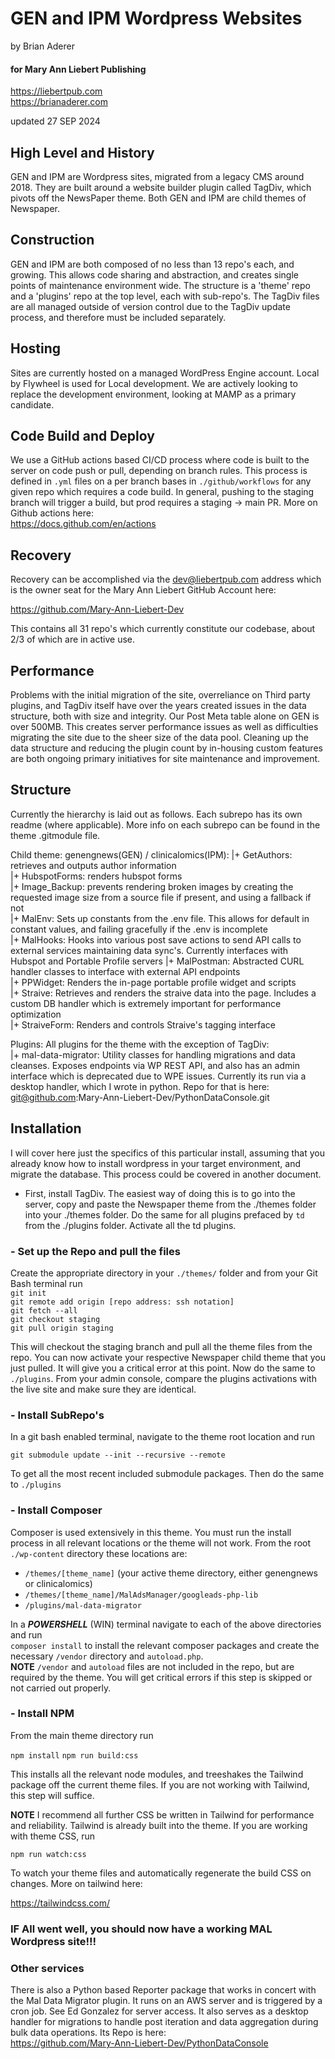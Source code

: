 # GEN and IPM Wordpress Websites

by Brian Aderer  
#### for Mary Ann Liebert Publishing  
https://liebertpub.com  
https://brianaderer.com

updated 27 SEP 2024

## High Level and History

GEN and IPM are Wordpress sites, migrated from a legacy CMS around 2018. They are built around a website builder plugin called TagDiv, which pivots off the NewsPaper theme. Both GEN and IPM are child themes of Newspaper.

## Construction

GEN and IPM are both composed of no less than 13 repo's each, and growing. This allows code sharing and abstraction, and creates single points of maintenance environment wide. The structure is a 'theme' repo and a 'plugins' repo at the top level, each with sub-repo's. The TagDiv files are all managed outside of version control due to the TagDiv update process, and therefore must be included separately.

## Hosting

Sites are currently hosted on a managed WordPress Engine account. Local by Flywheel is used for Local development. We are actively looking to replace the development environment, looking at MAMP as a primary candidate.

## Code Build and Deploy

We use a GitHub actions based CI/CD process where code is built to the server on code push or pull, depending on branch rules. This process is defined in `.yml` files on a per branch bases in `./github/workflows` for any given repo which requires a code build. In general, pushing to the staging branch will trigger a build, but prod requires a staging -> main PR. More on Github actions here:  
https://docs.github.com/en/actions

## Recovery  

Recovery can be accomplished via the dev@liebertpub.com address which is the owner seat for the Mary Ann Liebert GitHub Account here:  

https://github.com/Mary-Ann-Liebert-Dev

This contains all 31 repo's which currently constitute our codebase, about 2/3 of which are in active use.

## Performance

Problems with the initial migration of the site, overreliance on Third party plugins, and TagDiv itself have over the years created issues in the data structure, both with size and integrity. Our Post Meta table alone on GEN is over 500MB.  This creates server performance issues as well as difficulties migrating the site due to the sheer size of the data pool. Cleaning up the data structure and reducing the plugin count by in-housing custom features are both ongoing primary initiatives for site maintenance and improvement.

## Structure

Currently the hierarchy is laid out as follows. Each subrepo has its own readme (where applicable). More info on each subrepo can be found in the theme .gitmodule file.

Child theme: genengnews(GEN) / clinicalomics(IPM):
|+ GetAuthors: retrieves and outputs author information  
|+ HubspotForms: renders hubspot forms  
|+ Image_Backup: prevents rendering broken images by creating the requested image size from a source file if present, and using a fallback if not  
|+ MalEnv: Sets up constants from the .env file. This allows for default in constant values, and failing gracefully if the .env is incomplete  
|+ MalHooks: Hooks into various post save actions to send API calls to external services maintaining data sync's. Currently interfaces with Hubspot and Portable Profile servers
|+ MalPostman: Abstracted CURL handler classes to interface with external API endpoints  
|+ PPWidget: Renders the in-page portable profile widget and scripts  
|+ Straive: Retrieves and renders the straive data into the page. Includes a custom DB handler which is extremely important for performance optimization  
|+ StraiveForm: Renders and controls Straive's tagging interface

Plugins: All plugins for the theme with the exception of TagDiv:  
|+ mal-data-migrator: Utility classes for handling migrations and data cleanses. Exposes endpoints via WP REST API, and also has an admin interface which is deprecated due to WPE issues. Currently its run via a desktop handler, which I wrote in python. Repo for that is here: git@github.com:Mary-Ann-Liebert-Dev/PythonDataConsole.git

## Installation

I will cover here just the specifics of this particular install, assuming that you already know how to install wordpress in your target environment, and migrate the database. This process could be covered in another document.  

- First, install TagDiv. The easiest way of doing this is to go into the server, copy and paste the Newspaper theme from the ./themes folder into your ./themes folder. Do the same for all plugins prefaced by `td` from the ./plugins folder. Activate all the td plugins.

### - Set up the Repo and pull the files

Create the appropriate directory in your `./themes/` folder and from your Git Bash terminal run  
`git init`  
`git remote add origin [repo address: ssh notation]`  
`git fetch --all`  
`git checkout staging`  
`git pull origin staging`  

This will checkout the staging branch and pull all the theme files from the repo. You can now activate your respective Newspaper child theme that you just pulled. It will give you a critical error at this point. Now do the same to `./plugins`. From your admin console, compare the plugins activations with the live site and make sure they are identical.

### - Install SubRepo's  

In a git bash enabled terminal, navigate to the theme root location and run

`git submodule update --init --recursive --remote`

To get all the most recent included submodule packages. Then do the same to `./plugins`

### - Install Composer

Composer is used extensively in this theme. You must run the install process in all relevant locations or the theme will not work. From the root `./wp-content` directory these locations are: 
 - `/themes/[theme_name]` (your active theme directory, either genengnews or clinicalomics)  
 - `/themes/[theme_name]/MalAdsManager/googleads-php-lib`  
 - `/plugins/mal-data-migrator`  

In a ***POWERSHELL*** (WIN) terminal navigate to each of the above directories and run  
 `composer install`
to install the relevant composer packages and create the necessary `/vendor` directory and `autoload.php`.  
**NOTE** `/vendor` and `autoload` files are not included in the repo, but are required by the theme. You will get critical errors if this step is skipped or not carried out properly.

### - Install NPM

From the main theme directory run 

`npm install`
`npm run build:css`

This installs all the relevant node modules, and treeshakes the Tailwind package off the current theme files. If you are not working with Tailwind, this step will suffice.  

**NOTE** I recommend all further CSS be written in Tailwind for performance and reliability. Tailwind is already built into the theme. If you are working with theme CSS, run  

`npm run watch:css`  

To watch your theme files and automatically regenerate the build CSS on changes. More on tailwind here:  

https://tailwindcss.com/

### IF All went well, you should now have a working MAL Wordpress site!!!

### Other services

There is also a Python based Reporter package that works in concert with the Mal Data Migrator plugin. It runs on an AWS server and is triggered by a cron job. See Ed Gonzalez for server access. It also serves as a desktop handler for migrations to handle post iteration and data aggregation during bulk data operations. Its Repo is here:  
https://github.com/Mary-Ann-Liebert-Dev/PythonDataConsole


